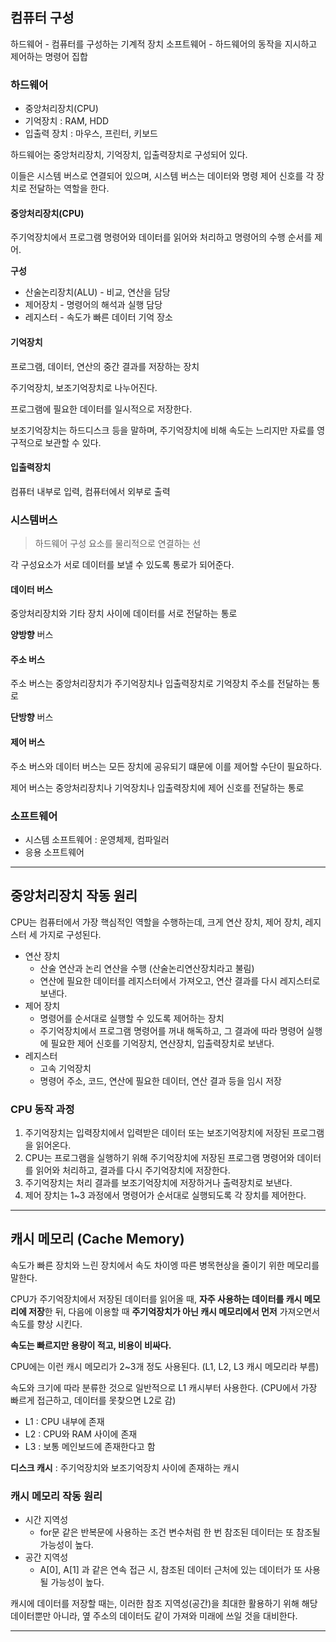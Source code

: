 ## 컴퓨터 구성

하드웨어 - 컴퓨터를 구성하는 기계적 장치
소프트웨어 - 하드웨어의 동작을 지시하고 제어하는 명령어 집합

### 하드웨어

- 중앙처리장치(CPU)
- 기억장치 : RAM, HDD
- 입출력 장치 : 마우스, 프린터, 키보드


하드웨어는 중앙처리장치, 기억장치, 입출력장치로 구성되어 있다.

이들은 시스템 버스로 연결되어 있으며, 시스템 버스는 데이터와 명령 제어 신호를 각 장치로 전달하는 역할을 한다.

#### 중앙처리장치(CPU)

주기억장치에서 프로그램 명령어와 데이터를 읽어와 처리하고 명령어의 수행 순서를 제어.

**구성**
- 산술논리장치(ALU) - 비교, 연산을 담당
- 제어장치 - 명령어의 해석과 실행 담당
- 레지스터 - 속도가 빠른 데이터 기억 장소

#### 기억장치

프로그램, 데이터, 연산의 중간 결과를 저장하는 장치

주기억장치, 보조기억장치로 나누어진다.

프로그램에 필요한 데이터를 일시적으로 저장한다.

보조기억장치는 하드디스크 등을 말하며, 주기억장치에 비해 속도는 느리지만 자료를 영구적으로 보관할 수 있다.

#### 입출력장치

컴퓨터 내부로 입력, 컴퓨터에서 외부로 출력

### 시스템버스

> 하드웨어 구성 요소를 물리적으로 연결하는 선

각 구성요소가 서로 데이터를 보낼 수 있도록 통로가 되어준다.

#### 데이터 버스

중앙처리장치와 기타 장치 사이에 데이터를 서로 전달하는 통로

**양방향** 버스

#### 주소 버스

주소 버스는 중앙처리장치가 주기억장치나 입출력장치로 기억장치 주소를 전달하는 통로

**단방향** 버스

#### 제어 버스

주소 버스와 데이터 버스는 모든 장치에 공유되기 떄문에 이를 제어할 수단이 필요하다.

제어 버스는 중앙처리장치나 기억장치나 입출력장치에 제어 신호를 전달하는 통로

### 소프트웨어

- 시스템 소프트웨어 : 운영체제, 컴파일러
- 응용 소프트웨어


---

## 중앙처리장치 작동 원리

CPU는 컴퓨터에서 가장 핵심적인 역할을 수행하는데, 크게 연산 장치, 제어 장치, 레지스터 세 가지로 구성된다.

- 연산 장치
	- 산술 연산과 논리 연산을 수행 (산술논리연산장치라고 불림)
	- 연산에 필요한 데이터를 레지스터에서 가져오고, 연산 결과를 다시 레지스터로 보낸다.
- 제어 장치
	- 명령어를 순서대로 실행할 수 있도록 제어하는 장치
	- 주기억장치에서 프로그램 명령어를 꺼내 해독하고, 그 결과에 따라 명령어 실행에 필요한 제어 신호를 기억장치, 연산장치, 입출력장치로 보낸다.
- 레지스터
	- 고속 기억장치
	- 명령어 주소, 코드, 연산에 필요한 데이터, 연산 결과 등을 임시 저장

### CPU 동작 과정

1. 주기억장치는 입력장치에서 입력받은 데이터 또는 보조기억장치에 저장된 프로그램을 읽어온다.
2. CPU는 프로그램을 실행하기 위해 주기억장치에 저장된 프로그램 명령어와 데이터를 읽어와 처리하고, 결과를 다시 주기억장치에 저장한다.
3. 주기억장치는 처리 결과를 보조기억장치에 저장하거나 출력장치로 보낸다.
4. 제어 장치는 1~3 과정에서 명령어가 순서대로 실행되도록 각 장치를 제어한다.

---
## 캐시 메모리 (Cache Memory)

속도가 빠른 장치와 느린 장치에서 속도 차이엥 따른 병목현상을 줄이기 위한 메모리를 말한다.

CPU가 주기억장치에서 저장된 데이터를 읽어올 때, **자주 사용하는 데이터를 캐시 메모리에 저장**한 뒤, 다음에 이용할 때 **주기억장치가 아닌 캐시 메모리에서 먼저** 가져오면서 속도를 향상 시킨다.

**속도는 빠르지만 용량이 적고, 비용이 비싸다.**

CPU에는 이런 캐시 메모리가 2~3개 정도 사용된다. (L1, L2, L3 캐시 메모리라 부름)

속도와 크기에 따라 분류한 것으로 일반적으로 L1 캐시부터 사용한다. (CPU에서 가장 빠르게 접근하고, 데이터를 못찾으면 L2로 감)

- L1 : CPU 내부에 존재
- L2 : CPU와 RAM 사이에 존재
- L3 : 보통 메인보드에 존재한다고 함

**디스크 캐시** : 주기억장치와 보조기억장치 사이에 존재하는 캐시


### 캐시 메모리 작동 원리

- 시간 지역성
	- for문 같은 반복문에 사용하는 조건 변수처럼 한 번 참조된 데이터는 또 참조될 가능성이 높다.
- 공간 지역성
	- A[0], A[1] 과 같은 연속 접근 시, 참조된 데이터 근처에 있는 데이터가 또 사용될 가능성이 높다.

캐시에 데이터를 저장할 때는, 이러한 참조 지역성(공간)을 최대한 활용하기 위해 해당 데이터뿐만 아니라, 옆 주소의 데이터도 같이 가져와 미래에 쓰일 것을 대비한다.

---
